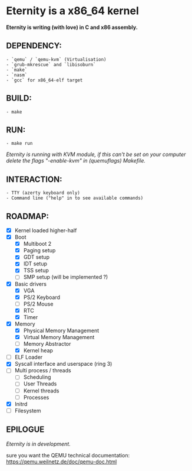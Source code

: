 # Eternity is a x86_64 kernel

**Eternity is writing (with love) in C and x86 assembly.**

## DEPENDENCY:

    - `qemu` / `qemu-kvm` (Virtualisation)
    - `grub-mkrescue` and `libisoburn`
    - `make`
    - `nasm`
    - `gcc` for x86_64-elf target

## BUILD:

    - make

## RUN:

    - make run
_Eternity is running with KVM module, if this can't be set on your computer delete the flags "-enable-kvm" in (quemuflags) Makefile._

## INTERACTION:

    - TTY (azerty keyboard only)
    - Command line ("help" in to see available commands)

## ROADMAP:

- [X] Kernel loaded higher-half
- [X] Boot
  - [X] Multiboot 2
  - [X] Paging setup
  - [X] GDT setup
  - [X] IDT setup
  - [X] TSS setup
  - [ ] SMP setup (will be implemented ?)
- [X] Basic drivers
  - [X] VGA
  - [X] PS/2 Keyboard
  - [ ] PS/2 Mouse
  - [X] RTC
  - [X] Timer
- [X] Memory
  - [X] Physical Memory Management
  - [X] Virtual Memory Management
  - [ ] Memory Abstractor
  - [X] Kernel heap
- [ ] ELF Loader
- [X] Syscall interface and userspace (ring 3)
- [ ] Multi process / threads
  - [ ] Scheduling
  - [ ] User Threads
  - [ ] Kernel threads
  - [ ] Processes
- [X] Initrd
- [ ] Filesystem

## EPILOGUE

_Eternity is in development._

sure you want the QEMU technical documentation: https://qemu.weilnetz.de/doc/qemu-doc.html
